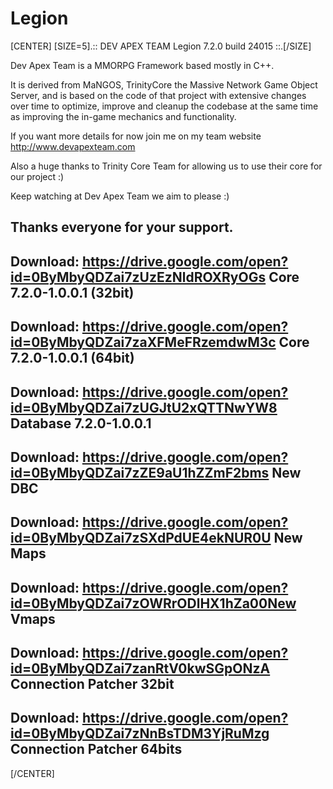# Legion
[CENTER]
[SIZE=5].:: DEV APEX TEAM Legion 7.2.0 build 24015 ::.[/SIZE]

Dev Apex Team is a MMORPG Framework based mostly in C++.

It is derived from MaNGOS, TrinityCore the Massive Network Game Object Server, and is based on the code of that project with extensive changes over time to optimize, improve and cleanup the codebase at the same time as improving the in-game mechanics and functionality.


If you want more details for now join me on my team website http://www.devapexteam.com

Also a huge thanks to Trinity Core Team for allowing us to use their core for our project :)

Keep watching at Dev Apex Team we aim to please :)

Thanks everyone for your support.
-------------------------------------------------------------------------------------------------------------------
Download: https://drive.google.com/open?id=0ByMbyQDZai7zUzEzNldROXRyOGs Core 7.2.0-1.0.0.1 (32bit)
-------------------------------------------------------------------------------------------------------------------
Download: https://drive.google.com/open?id=0ByMbyQDZai7zaXFMeFRzemdwM3c Core 7.2.0-1.0.0.1 (64bit)
----------------------------------------------------------------------------------------------------------------
Download: https://drive.google.com/open?id=0ByMbyQDZai7zUGJtU2xQTTNwYW8  Database 7.2.0-1.0.0.1
-----------------------------------------------------------------------------------------------------------------
Download: https://drive.google.com/open?id=0ByMbyQDZai7zZE9aU1hZZmF2bms New DBC
-----------------------------------------------------------------------------------------------------------------
Download: https://drive.google.com/open?id=0ByMbyQDZai7zSXdPdUE4ekNUR0U New Maps
-----------------------------------------------------------------------------------------------------------------
Download: https://drive.google.com/open?id=0ByMbyQDZai7zOWRrODlHX1hZa00New Vmaps
-----------------------------------------------------------------------------------------------------------------
Download: https://drive.google.com/open?id=0ByMbyQDZai7zanRtV0kwSGpONzA Connection Patcher 32bit
-----------------------------------------------------------------------------------------------------------------
Download: https://drive.google.com/open?id=0ByMbyQDZai7zNnBsTDM3YjRuMzg Connection Patcher 64bits
-----------------------------------------------------------------------------------------------------------------
[/CENTER]
